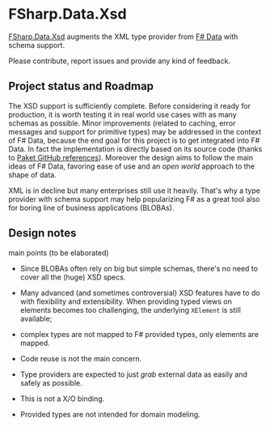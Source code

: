 
# FSharp.Data.Xsd

[FSharp.Data.Xsd](http://giacomociti.github.io/FSharp.Data.Xsd/) augments the XML type provider 
from [F# Data](http://fsharp.github.io/FSharp.Data/) with schema support.

Please contribute, report issues and provide any kind of feedback.

## Project status and Roadmap

The XSD support is sufficiently complete. Before considering it ready for production, it is worth testing
it in real world use cases with as many schemas as possible.
Minor improvements (related to caching, error messages and support for primitive types) may be addressed
in the context of F# Data, because the end goal for this project is to get integrated into F# Data. 
In fact the implementation is directly based on its source code (thanks to [Paket GitHub references](https://fsprojects.github.io/Paket/github-dependencies.html)).
Moreover the design aims to follow the main ideas of F# Data, favoring ease of use and an *open world* approach to the shape of data.

XML is in decline but many enterprises still use it heavily. That's why a type provider with schema support may help popularizing F# as a great tool also for boring line of business applications (BLOBAs). 


## Design notes

main points (to be elaborated)
- Since BLOBAs often rely on big but simple schemas, there's no need to cover all the (huge) XSD specs.
- Many advanced (and sometimes controversial) XSD features have to do with flexibility and extensibility.
    When providing typed views on elements becomes too challenging, the underlying `XElement` is still available;
    
    
- complex types are not mapped to F# provided types, only elements are mapped.
- Code reuse is not the main concern.
- Type providers are expected to just *grab* external data as easily and safely as possible. 
- This is not a X/O binding.
- Provided types are not intended for domain modeling.
    
      
      
      

